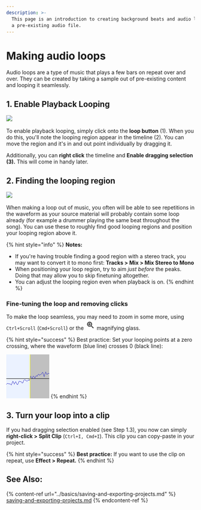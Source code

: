 ```yaml
---
description: >-
  This page is an introduction to creating background beats and audio loops from
  a pre-existing audio file.
---
```


# Making audio loops

Audio loops are a type of music that plays a few bars on repeat over and over. They can be created by taking a sample out of pre-existing content and looping it seamlessly.&#x20;

## 1. Enable Playback Looping

![](../.gitbook/assets/Audacity\_HdAaBLvs5q.png)

To enable playback looping, simply click onto the **loop button** (1). When you do this, you'll note the looping region appear in the timeline (2). You can move the region and it's in and out point individually by dragging it.&#x20;

Additionally, you can **right click** the timeline and **Enable dragging selection (3).** This will come in handy later.

## 2. Finding the looping region

![](../.gitbook/assets/Audacity\_M9ZSq81LUu.png)

When making a loop out of music, you often will be able to see repetitions in the waveform as your source material will probably contain some loop already (for example a drummer playing the same beat throughout the song). You can use these to roughly find good looping regions and position your looping region above it.

{% hint style="info" %}
**Notes:**&#x20;

* If you're having trouble finding a good region with a stereo track, you may want to convert it to mono first: **Tracks > Mix > Mix Stereo to Mono**
* When positioning your loop region, try to aim _just before_ the peaks. Doing that may allow you to skip finetuning altogether.
* You can adjust the looping region even when playback is on.
{% endhint %}

### Fine-tuning the loop and removing clicks

To make the loop seamless, you may need to zoom in some more, using `Ctrl+Scroll` (`Cmd+Scroll`) or the ![](../.gitbook/assets/ZoomIn.png) magnifying glass.&#x20;

{% hint style="success" %}
Best practice: Set your looping points at a zero crossing, where the waveform (blue line) crosses 0 (black line):&#x20;

![](<../.gitbook/assets/zero crossing.png>)
{% endhint %}

## 3. Turn your loop into a clip

If you had dragging selection enabled (see Step 1.3), you now can simply **right-click > Split Clip** (`Ctrl+I, Cmd+I`). This clip you can copy-paste in your project.

{% hint style="success" %}
**Best practice:** If you want to use the clip on repeat, use **Effect > Repeat.**&#x20;
{% endhint %}

## See Also:

{% content-ref url="../basics/saving-and-exporting-projects.md" %}
[saving-and-exporting-projects.md](../basics/saving-and-exporting-projects.md)
{% endcontent-ref %}

